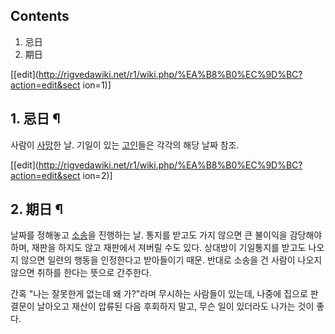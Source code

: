 ## Contents

    

1. 忌日 
2. 期日 

[[edit](http://rigvedawiki.net/r1/wiki.php/%EA%B8%B0%EC%9D%BC?action=edit&sect
ion=1)]

## 1. 忌日 ¶

사람이 [사망](%EC%82%AC%EB%A7%9D.md)한 날. 기일이 있는 [고인](%EA%B3%A0%EC%9D%B8.md)들은
각각의 해당 날짜 참조.

  

[[edit](http://rigvedawiki.net/r1/wiki.php/%EA%B8%B0%EC%9D%BC?action=edit&sect
ion=2)]

## 2. 期日 ¶

날짜를 정해놓고 [소송](%EC%86%8C%EC%86%A1.md)을 진행하는 날. 통지를 받고도 가지 않으면 큰 불이익을 감당해야하며,
재판을 하지도 않고 재판에서 져버릴 수도 있다. 상대방이 기일통지를 받고도 나오지 않으면 일련의 행동을 인정한다고 받아들이기 때문. 반대로
소송을 건 사람이 나오지 않으면 취하를 한다는 뜻으로 간주한다.

  

간혹 "나는 잘못한게 없는데 왜 가?"라며 무시하는 사람들이 있는데, 나중에 집으로 판결문이 날아오고 재산이 압류된 다음 후회하지 말고,
무슨 일이 있더라도 나가는 것이 좋다.

  

